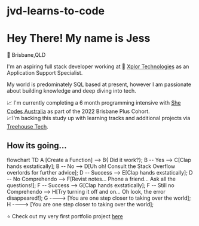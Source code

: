 # jvd-learns-to-code


# Hey There! My name is Jess

:round_pushpin: Brisbane,QLD 

I'm an aspiring full stack developer working at :rocket: [Xplor Technologies](https://www.xplortechnologies.com/au) as an Application Support Specialist. 

My world is predominately SQL based at present, however I am passionate about building knowledge and deep diving into tech. 

:chart_with_upwards_trend: I'm currently completing a 6 month programming intensive with [She Codes Australia](https://shecodes.com.au/) as part of the 2022 Brisbane Plus Cohort.<br> 
:chart_with_upwards_trend:I'm backing this study up with learning tracks and additional projects via [Treehouse Tech](https://teamtreehouse.com/home).<br>


## How its going...

flowchart TD
  A [Create a Function] --> B{ Did it work?};
  B -- Yes --> C[Clap hands exstatically];
  B -- No --> D[Uh oh! Consult the Stack Overflow overlords for further advice];
  D -- Success --> E[Clap hands exstatically];
  D -- No Comprehendo --> F[Revist notes... Phone a friend... Ask all the questions!];
  F -- Success --> G[Clap hands exstatically];
  F -- Still no Comprehendo --> H[Try turning it off and on... Oh look, the error disappeared!];
  G ----> [You are one step closer to taking over the world];
  H ----> [You are one step closer to taking over the world];
                                                                     

:star: Check out my very first portfolio project [here](https://jvdbne.github.io/)


